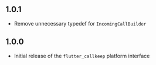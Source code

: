 ## 1.0.1

- Remove unnecessary typedef for `IncomingCallBuilder`

## 1.0.0

- Initial release of the `flutter_callkeep` platform interface
